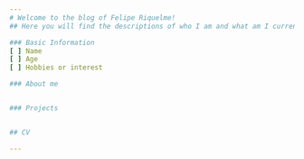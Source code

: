 ```yaml
---
# Welcome to the blog of Felipe Riquelme!
## Here you will find the descriptions of who I am and what am I currently working on!

### Basic Information
[ ] Name
[ ] Age
[ ] Hobbies or interest

### About me


### Projects


## CV

---
```

